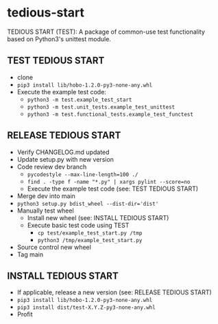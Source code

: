 # tedious-start
TEDIOUS START (TEST): A package of common-use test functionality based on Python3's unittest module.


## TEST TEDIOUS START

- clone
- `pip3 install lib/hobo-1.2.0-py3-none-any.whl`
- Execute the example test code:
	- `python3 -m test.example_test_start`
	- `python3 -m test.unit_tests.example_test_unittest`
	- `python3 -m test.functional_tests.example_test_functest`

## RELEASE TEDIOUS START

- Verify CHANGELOG.md updated
- Update setup.py with new version
- Code review dev branch
	- `pycodestyle --max-line-length=100 ./`
	- `find . -type f -name "*.py" | xargs pylint --score=no`
	- Execute the example test code (see: TEST TEDIOUS START)
- Merge dev into main
- `python3 setup.py bdist_wheel --dist-dir='dist'`
- Manually test wheel
	- Install new wheel (see: INSTALL TEDIOUS START)
	- Execute basic test code using TEST
		- `cp test/example_test_start.py /tmp`
		- `python3 /tmp/example_test_start.py`
- Source control new wheel
- Tag main

## INSTALL TEDIOUS START

- If applicable, release a new version (see: RELEASE TEDIOUS START)
- `pip3 install lib/hobo-1.2.0-py3-none-any.whl`
- `pip3 install dist/test-X.Y.Z-py3-none-any.whl`
- Profit
